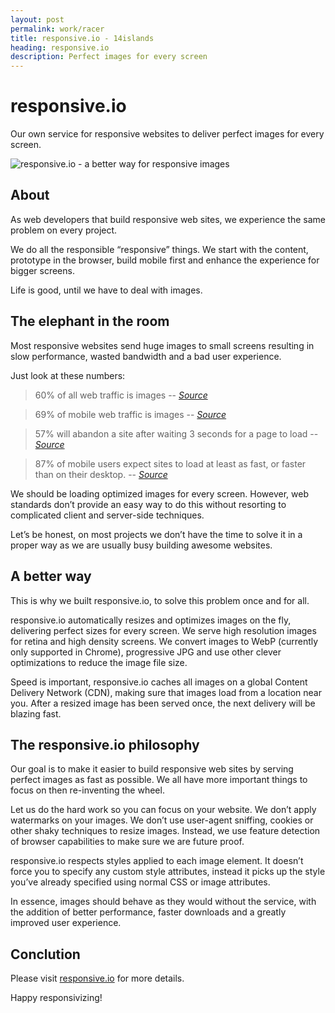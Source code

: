 ```yaml
---
layout: post
permalink: work/racer
title: responsive.io - 14islands
heading: responsive.io
description: Perfect images for every screen
---
```


# responsive.io

Our own service for responsive websites to deliver perfect images for every screen.

![responsive.io - a better way for responsive images](https://dl.dropboxusercontent.com/u/56886446/Blog/responsiveio2.jpg)

## About 

As web developers that build responsive web sites, we experience the same problem on every project.

We do all the responsible “responsive” things. We start with the content, prototype in the browser, build mobile first and enhance the experience for bigger screens.

Life is good, until we have to deal with images.


## The elephant in the room

Most responsive websites send huge images to small screens resulting in slow performance, wasted bandwidth and a bad user experience.

Just look at these numbers:

> 60% of all web traffic is images
> -- <cite>[Source](http://httparchive.org/interesting.php#bytesperpage)</cite>

> 69% of mobile web traffic is images 
> -- <cite>[Source](http://mobile.httparchive.org/interesting.php#bytesperpage)</cite>

> 57% will abandon a site after waiting 3 seconds for a page to load 
> -- <cite>[Source](http://www.radware.com/Products/FastView/?utm_source=strangeloop&utm_medium=slforward&utm_campaign=slmoving)</cite>

> 87% of mobile users expect sites to load at least as fast, or faster than on their desktop.
> -- <cite>[Source](http://www.radware.com/Products/FastView/?utm_source=strangeloop&utm_medium=slforward&utm_campaign=slmoving)</cite>

We should be loading optimized images for every screen. However, web standards don’t provide an easy way to do this without resorting to complicated client and server-side techniques.

Let’s be honest, on most projects we don’t have the time to solve it in a proper way as we are usually busy building awesome websites.

## A better way

This is why we built responsive.io, to solve this problem once and for all.

responsive.io automatically resizes and optimizes images on the fly, delivering perfect sizes for every screen. We serve high resolution images for retina and high density screens. We convert images to WebP (currently only supported in Chrome), progressive JPG and use other clever optimizations to reduce the image file size.

Speed is important, responsive.io caches all images on a global Content Delivery Network (CDN), making sure that images load from a location near you. After a resized image has been served once, the next delivery will be blazing fast.


## The responsive.io philosophy

Our goal is to make it easier to build responsive web sites by serving perfect images as fast as possible. We all have more important things to focus on then re-inventing the wheel.

Let us do the hard work so you can focus on your website.
We don’t apply watermarks on your images. We don’t use user-agent sniffing, cookies or other shaky techniques to resize images. Instead, we use feature detection of browser capabilities to make sure we are future proof.

responsive.io respects styles applied to each image element. It doesn’t force you to specify any custom style attributes, instead it picks up the style you’ve already specified using normal CSS or image attributes.

In essence, images should behave as they would without the service, with the addition of better performance, faster downloads and a greatly improved user experience.


## Conclution

Please visit [responsive.io](http://responsive.io) for more details.

Happy responsivizing!
